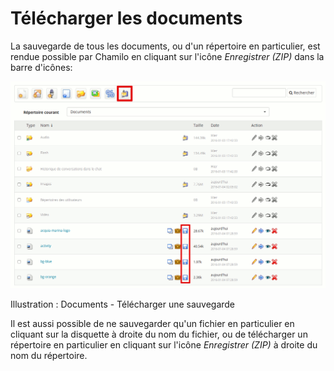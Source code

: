 # Télécharger les documents

La sauvegarde de tous les documents, ou d'un répertoire en particulier, est rendue possible par Chamilo en cliquant sur l'icône _Enregistrer \(ZIP\)_ dans la barre d'icônes:

![](../../.gitbook/assets/graficos24%20%287%29.png)

Illustration : Documents - Télécharger une sauvegarde

Il est aussi possible de ne sauvegarder qu'un fichier en particulier en cliquant sur la disquette à droite du nom du fichier, ou de télécharger un répertoire en particulier en cliquant sur l'icône _Enregistrer \(ZIP\)_ à droite du nom du répertoire.

